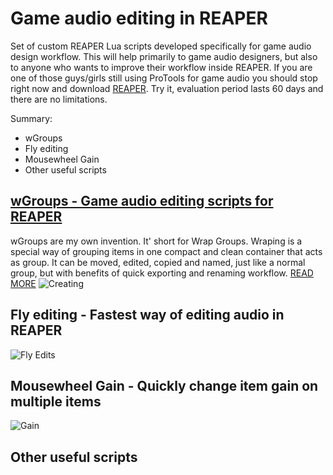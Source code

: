 
# Game audio editing in REAPER

Set of custom REAPER Lua scripts developed specifically for game audio design workflow. This will help primarily to game audio designers, but also to anyone who wants to improve their workflow inside REAPER. If you are one of those guys/girls still using ProTools for game audio you should stop right now and download [REAPER](https://www.reaper.fm/download.php). Try it, evaluation period lasts 60 days and there are no limitations.

Summary:
- wGroups
- Fly editing
- Mousewheel Gain
- Other useful scripts

## [wGroups - Game audio editing scripts for REAPER](https://github.com/nikolalkc/nikolalkc_reaper_scripts/wiki/wGroups)

wGroups are my own invention. It' short for Wrap Groups. Wraping is a special way of grouping items in one compact and clean container that acts as group. It can be moved, edited, copied and named, just like a normal group, but with benefits of quick exporting and renaming workflow.
[READ MORE](https://github.com/nikolalkc/nikolalkc_reaper_scripts/wiki/wGroups)
![Creating](https://raw.githubusercontent.com/nikolalkc/nikolalkc_reaper_scripts/master/WikiImages/02%20-%20creating.gif)




## Fly editing - Fastest way of editing audio in REAPER
![Fly Edits](https://github.com/nikolalkc/nikolalkc_reaper_scripts/blob/master/WikiImages/08-flying.gif?raw=true)

## Mousewheel Gain - Quickly change item gain on multiple items
![Gain](https://github.com/nikolalkc/nikolalkc_reaper_scripts/blob/master/WikiImages/07-gain.gif?raw=true)

## Other useful scripts
